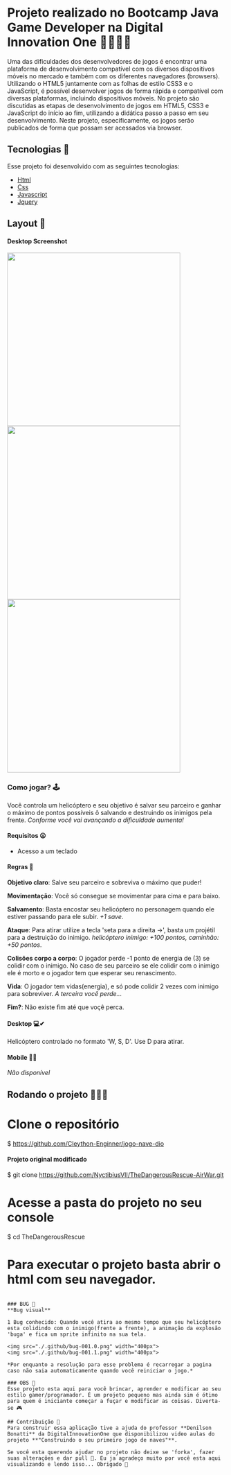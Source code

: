 
# Projeto realizado no Bootcamp Java Game Developer na Digital Innovation One 🏃🏻‍♂️🚁
Uma das dificuldades dos desenvolvedores de jogos é encontrar uma plataforma de desenvolvimento compatível com os diversos dispositivos móveis no mercado e também com os diferentes navegadores (browsers). Utilizando o HTML5 juntamente com as folhas de estilo CSS3 e o JavaScript, é possível desenvolver jogos de forma rápida e compatível com diversas plataformas, incluindo dispositivos móveis. No projeto são discutidas as etapas de desenvolvimento de jogos em HTML5, CSS3 e JavaScript do início ao fim, utilizando a didática passo a passo em seu desenvolvimento. Neste projeto, especificamente, os jogos serão publicados de forma que possam ser acessados via browser.


## Tecnologias 🚀
Esse projeto foi desenvolvido com as seguintes tecnologias:

- [Html](https://pt.wikipedia.org/wiki/HTML)
- [Css](https://pt.wikipedia.org/wiki/Cascading_Style_Sheets)
- [Javascript](https://pt.wikipedia.org/wiki/JavaScript)
- [Jquery](https://jquery.com/)

## Layout 🚧
#### Desktop Screenshot
<div>
<!-- Responsive, 1366 x 768, 50% (Lenovo Ideapad 310)-->
   <img src="./https://github.com/Cleython-Enginner/jogo-nave-dio/blob/main/.github/inicio_jogo.png" width="400px">
   <img src="./https://github.com/Cleython-Enginner/jogo-nave-dio/blob/main/.github/jogo_iniciado.png" width="400px">
   <img src="./https://github.com/Cleython-Enginner/jogo-nave-dio/blob/main/.github/partida.png" width="400px">
</div>

### Como jogar? 🕹
Você controla um helicóptero e seu objetivo é salvar seu parceiro e ganhar o máximo de pontos possíveis ô salvando e destruindo os inimigos pela frente.
*Conforme você vai avançando a dificuldade aumenta!*

#### Requisitos 😦
<!-- - Ter um dispositivo com o tamanho **minimo** de 950 x 630-->
- Acesso a um teclado

#### Regras 🧩
**Objetivo claro**: Salve seu parceiro e sobreviva o máximo que puder!

**Movimentação**: Você só consegue se movimentar para cima e para baixo.

**Salvamento**: Basta encostar seu helicóptero no personagem quando ele estiver passando para ele subir.
*+1 save*.

**Ataque**: Para atirar utilize a tecla 'seta para a direita →', basta um projétil para a destruição do inimigo.
*helicóptero inimigo: +100 pontos, caminhão: +50 pontos*.

**Colisões corpo a corpo**: O jogador perde -1 ponto de energia de (3) se colidir com o inimigo. No caso de seu parceiro se ele colidir com o inimigo ele é morto e o jogador tem que esperar seu renascimento.

**Vida**: O jogador tem vidas(energia), e só pode colidir 2 vezes com inimigo para sobreviver. *A terceira você perde...*

**Fim?**: Não existe fim até que voçê perca.

#### Desktop 💻✔
Helicóptero controlado no formato 'W, S, D'.  Use D para atirar.

#### Mobile 📱❌
*Não disponível*

## Rodando o projeto 🚴🏻‍♂️

# Clone o repositório
$ https://github.com/Cleython-Enginner/jogo-nave-dio
#### Projeto original modificado
$ git clone https://github.com/NyctibiusVII/TheDangerousRescue-AirWar.git

# Acesse a pasta do projeto no seu console
$ cd TheDangerousRescue

# Para executar o projeto basta abrir o html com seu navegador.
```

### BUG 🐞
**Bug visual**

1 Bug conhecido: Quando você atira ao mesmo tempo que seu helicóptero esta colidindo com o inimigo(frente a frente), a animação da explosão 'buga' e fica um sprite infinito na sua tela.

<img src="./.github/bug-001.0.png" width="400px">
<img src="./.github/bug-001.1.png" width="400px">

*Por enquanto a resolução para esse problema é recarregar a pagina caso não saia automaticamente quando você reiniciar o jogo.*

### OBS 👀
Esse projeto esta aqui para você brincar, aprender e modificar ao seu estilo gamer/programador. É um projeto pequeno mas ainda sim é ótimo para quem é iniciante começar a fuçar e modificar as coisas. Diverta-se 🎮

## Contribuição 💭
Para construir essa aplicação tive a ajuda do professor **Denilson Bonatti** da DigitalInnovationOne que disponibilizou video aulas do projeto **"Construindo o seu primeiro jogo de naves"**.

Se você esta querendo ajudar no projeto não deixe se 'forka', fazer suas alterações e dar pull 🎉. Eu ja agradeço muito por você esta aqui visualizando e lendo isso... Obrigado 🧡


